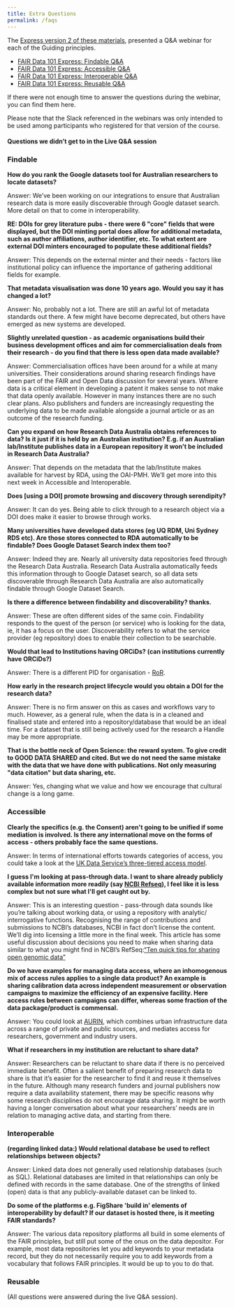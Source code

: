 ```yaml
---
title: Extra Questions
permalink: /faqs
---
```


The [Express version 2 of these materials](https://au-research.github.io/FAIR-data-101-training/fair-101-v2), presented a Q&A webinar for each of the Guiding principles.

* [FAIR Data 101 Express: Findable Q&A](https://www.youtube.com/watch?v=6KAR4jJVK8I)
* [FAIR Data 101 Express: Accessible Q&A](https://www.youtube.com/watch?v=0tR-K7DKD3Q)
* [FAIR Data 101 Express: Interoperable Q&A](https://www.youtube.com/watch?v=ZeK9z-gLH5Y)
* [FAIR Data 101 Express: Reusable Q&A](https://www.youtube.com/watch?v=55z2WcR1tgk)

If there were not enough time to answer the questions during the webinar, you can find them here. 

Please note that the Slack referenced in the webinars was only intended to be used among participants who registered for that version of the course. 

#### Questions we didn’t get to in the Live Q&A session

### Findable 

**How do you rank the Google datasets tool for Australian researchers to locate datasets?**

Answer: We’ve been working on our integrations to ensure that Australian research data is more easily discoverable through Google dataset search. More detail on that to come in interoperability. 

**RE: DOIs for grey literature pubs - there were 6 "core" fields that were displayed, but the DOI minting portal does allow for additional metadata, such as author affiliations, author identifier, etc. To what extent are external DOI minters encouraged to populate these additional fields?**

Answer: This depends on the external minter and their needs - factors like institutional policy can influence the importance of gathering additional fields for example. 

**That metadata visualisation was done 10 years ago. Would you say it has changed a lot?**

Answer: No, probably not a lot. There are still an awful lot of metadata standards out there. A few might have become deprecated, but others have emerged as new systems are developed.

**Slightly unrelated question - as academic organisations build their business development offices and aim for commercialisation deals from their research - do you find that there is less open data made available?**

Answer: Commercialisation offices have been around for a while at many universities. Their considerations around sharing research findings have been part of the FAIR and Open Data discussion for several years. Where data is a critical element in developing a patent it makes sense to not make that data openly available. However in many instances there are no such clear plans. Also publishers and funders are increasingly requesting the underlying data to be made available alongside a journal article or as an outcome of the research funding.

**Can you expand on how Research Data Australia obtains references to data? Is it just if it is held by an Australian institution? E.g. if an Australian lab/Institute publishes data in a European repository it won't be included in Research Data Australia?**

Answer: That depends on the metadata that the lab/Institute makes available for harvest by RDA, using the OAI-PMH. We’ll get more into this next week in Accessible and Interoperable.  

**Does [using a DOI] promote browsing and discovery through serendipity?**

Answer: It can do yes. Being able to click through to a research object via a DOI does make it easier to browse through works.

**Many universities have developed data stores (eg UQ RDM, Uni Sydney RDS etc). Are those stores connected to RDA automatically to be findable? Does Google Dataset Search index them too?**

Answer: Indeed they are. Nearly all university data repositories feed through the Research Data Australia. Research Data Australia automatically feeds this information through to Google Dataset search, so all data sets discoverable through Research Data Australia are also automatically findable through Google Dataset Search.

**Is there a difference between findability and discoverability? thanks.**

Answer: These are often different sides of the same coin. Findability responds to the quest of the person (or service) who is looking for the data, ie, it has a focus on the user. Discoverability refers to what the service provider (eg repository) does to enable their collection to be searchable.

**Would that lead to Institutions having ORCiDs? (can institutions currently have ORCiDs?)**

Answer: There is a different PID for organisation - [RoR](https://ror.org/scope/).  

**How early in the research project lifecycle would you obtain a DOI for the research data?**

Answer: There is no firm answer on this as cases and workflows vary to much. However, as a general rule, when the data is in a cleaned and finalised state and  entered into a repository/database that would be an ideal time. 
For a dataset that is still being actively used for the research a Handle may be more appropriate. 

**That is the bottle neck of Open Science: the reward system. To give credit to GOOD DATA SHARED and cited. But we do not need the same mistake with the data that we have done with publications. Not only measuring "data citation" but data sharing, etc.**

Answer: Yes, changing what we value and how we encourage that cultural change is a long game. 

### Accessible 

**Clearly the specifics (e.g. the Consent) aren't going to be unified if some mediation is involved. Is there any international move on the forms of access - others probably face the same questions.**

Answer: In terms of international efforts towards categories of access, you could take a look at the [UK Data Service’s three-tiered access model](https://www.ukdataservice.ac.uk/manage-data/legal-ethical/access-control/three-tiers-of-access.aspx).

**I guess I'm looking at pass-through data. I want to share already publicly available information more readily (say [NCBI Refseq](https://www.ncbi.nlm.nih.gov/refseq/)), I feel like it is less complex but not sure what I'll get caught out by.**

Answer: This is an interesting question - pass-through data sounds like you’re talking about working data, or using a repository with analytic/ interrogative functions. Recognising the range of contributions and submissions to NCBI’s databases, NCBI in fact don’t license the content. We’ll dig into licensing a little more in the final week. This article has some useful discussion about decisions you need to make when sharing data similar to what you might find in NCBI’s RefSeq:[“Ten quick tips for sharing open genomic data”](https://doi.org/10.1371/journal.pcbi.1006472) 

**Do we have examples for managing data access, where an inhomogenous mix of access rules applies to a single data product? An example is sharing calibration data across independent measurement or observation campaigns to maximize the efficiency of an expensive facility. Here access rules between campaigns can differ, whereas some fraction of the data package/product is commensal.**

Answer: You could look at [AURIN](https://aurin.org.au/), which combines urban infrastructure data across a range of private and public sources, and mediates access for researchers, government and industry users. 

**What if researchers in my institution are reluctant to share data?**

Answer: Researchers can be reluctant to share data if there is no perceived immediate benefit. Often a salient benefit of preparing research data to share is that it’s easier for the researcher to find it and reuse it themselves in the future. Although many research funders and journal publishers now require a data availability statement, there may be specific reasons why some research disciplines do not encourage data sharing. It might be worth having a longer conversation about what your researchers’ needs are in relation to managing active data, and starting from there.

### Interoperable 

**(regarding linked data:) Would relational database be used to reflect relationships between objects?**

Answer: Linked data does not generally used relationship databases (such as SQL). Relational databases are limited in that relationships can only be defined with records in the same database. One of the strengths of linked (open) data is that any publicly-available dataset can be linked to.

**Do some of the platforms e.g. FigShare 'build in' elements of interoperability by default? If our dataset is hosted there, is it meeting FAIR standards?**

Answer: The various data repository platforms all build in some elements of the FAIR principles, but still put some of the onus on the data depositor. For example, most data repositories let you add keywords to your metadata record, but they do not necessarily require you to add keywords from a vocabulary that follows FAIR principles. It would be up to you to do that.

### Reusable 

(All questions were answered during the live Q&A session).
